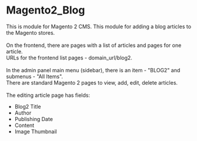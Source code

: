 # Magento2_Blog
This is module for Magento 2 CMS. This module for adding a blog articles to the Magento stores.<br />
<br />
On the frontend, there are pages with a list of articles and pages for one article.<br />
URLs for the frontend list pages - domain_url/blog2.<br />
<br />
In the admin panel main menu (sidebar), there is an item - "BLOG2" and submenus - "All Items".<br />
There are standard Magento 2 pages to view, add, edit, delete articles.<br />
<br />
The editing article page has fields:<br />
- Blog2 Title<br />
- Author<br />
- Publishing Date<br />
- Content<br />
- Image Thumbnail<br />
